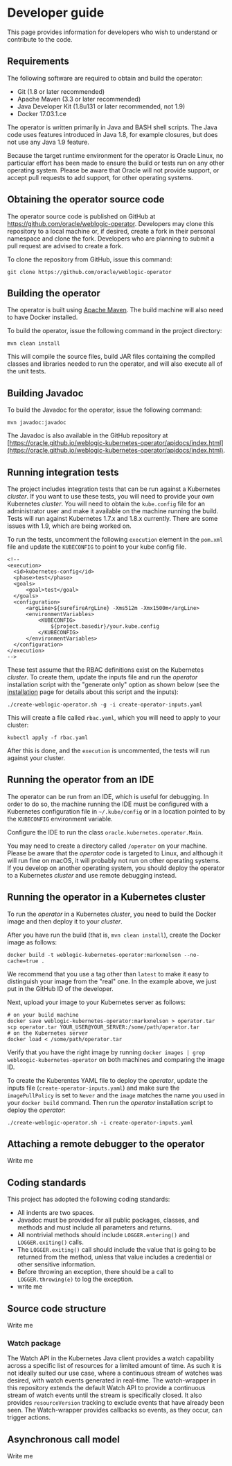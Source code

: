 # Developer guide

This page provides information for developers who wish to understand or contribute to the code.

## Requirements

The following software are required to obtain and build the operator:

*	Git (1.8 or later recommended)
*	Apache Maven (3.3 or later recommended)
*	Java Developer Kit (1.8u131 or later recommended, not 1.9)
*	Docker 17.03.1.ce

The operator is written primarily in Java and BASH shell scripts.  The Java code uses features introduced in Java 1.8, for example closures, but does not use any Java 1.9 feature.

Because the target runtime environment for the operator is Oracle Linux, no particular effort has been made to ensure the build or tests run on any other operating system.  Please be aware that Oracle will not provide support, or accept pull requests to add support, for other operating systems.

## Obtaining the operator source code

The operator source code is published on GitHub at https://github.com/oracle/weblogic-operator.  Developers may clone this repository to a local machine or, if desired, create a fork in their personal namespace and clone the fork.  Developers who are planning to submit a pull request are advised to create a fork.

To clone the repository from GitHub, issue this command:

```
git clone https://github.com/oracle/weblogic-operator
```

## Building the operator

The operator is built using [Apache Maven](http://maven.apache.org).  The build machine will also need to have Docker installed.  

To build the operator, issue the following command in the project directory:

```
mvn clean install
```

This will compile the source files, build JAR files containing the compiled classes and libraries needed to run the operator, and will also execute all of the unit tests.

## Building Javadoc

To build the Javadoc for the operator, issue the following command:

```
mvn javadoc:javadoc
```

The Javadoc is also available in the GitHub repository at [https://oracle.github.io/weblogic-kubernetes-operator/apidocs/index.html](https://oracle.github.io/weblogic-kubernetes-operator/apidocs/index.html).

## Running integration tests

The project includes integration tests that can be run against a Kubernetes *cluster*.  If you want to use these tests, you will need to provide your own Kubernetes *cluster*.  You will need to obtain the `kube.config` file for an administrator user and make it available on the machine running the build.  Tests will run against Kubernetes 1.7.x and 1.8.x currently.  There are some issues with 1.9, which are being worked on.

To run the tests, uncomment the following `execution` element in the `pom.xml` file and update the `KUBECONFIG` to point to your kube config file.

```
<!--
<execution>
  <id>kubernetes-config</id>
  <phase>test</phase>
  <goals>
      <goal>test</goal>
  </goals>
  <configuration>
      <argLine>${surefireArgLine} -Xms512m -Xmx1500m</argLine>
      <environmentVariables>
          <KUBECONFIG>
              ${project.basedir}/your.kube.config
          </KUBECONFIG>
      </environmentVariables>
  </configuration>
</execution>
-->
```

These test assume that the RBAC definitions exist on the Kubernetes *cluster*.  To create them, update the inputs file and run the *operator* installation script with the "generate only" option as shown below (see the [installation](installation.md) page for details about this script and the inputs):

```
./create-weblogic-operator.sh -g -i create-operator-inputs.yaml
```

This will create a file called `rbac.yaml`, which you will need to apply to your cluster:

```
kubectl apply -f rbac.yaml
```

After this is done, and the `execution` is uncommented, the tests will run against your cluster.

## Running the operator from an IDE

The operator can be run from an IDE, which is useful for debugging.  In order to do so, the machine running the IDE must be configured with a Kubernetes configuration file in `~/.kube/config` or in a location pointed to by the `KUBECONFIG` environment variable.

Configure the IDE to run the class `oracle.kubernetes.operator.Main`.

You may need to create a directory called `/operator` on your machine.  Please be aware that the *operator* code is targeted to Linux, and although it will run fine on macOS, it will probably not run on other operating systems.  If you develop on another operating system, you should deploy the operator to a Kubernetes *cluster* and use remote debugging instead.

## Running the operator in a Kubernetes cluster

To run the *operator* in a Kubernetes *cluster*, you need to build the Docker image and then deploy it to your *cluster*.

After you have run the build (that is, `mvn clean install`), create the Docker image as follows:

```
docker build -t weblogic-kubernetes-operator:markxnelson --no-cache=true .
```

We recommend that you use a tag other than `latest` to make it easy to distinguish your image from the "real" one.  In the example above, we just put in the GitHub ID of the developer.

Next, upload your image to your Kubernetes server as follows:

```
# on your build machine
docker save weblogic-kubernetes-operator:markxnelson > operator.tar
scp operator.tar YOUR_USER@YOUR_SERVER:/some/path/operator.tar
# on the Kubernetes server
docker load < /some/path/operator.tar
```

Verify that you have the right image by running `docker images | grep webloogic-kubernetes-operator` on both machines and comparing the image ID.

To create the Kuberentes YAML file to deploy the *operator*, update the inputs file (`create-operator-inputs.yaml`) and make sure the `imagePullPolicy` is set to `Never` and the `image` matches the name you used in your `docker build` command.  Then run the *operator* installation script to deploy the *operator*:

```
./create-weblogic-operator.sh -i create-operator-inputs.yaml
```


## Attaching a remote debugger to the operator

Write me

## Coding standards

This project has adopted the following coding standards:

* All indents are two spaces.
* Javadoc must be provided for all public packages, classes, and methods and must include all parameters and returns.
* All nontrivial methods should include `LOGGER.entering()` and `LOGGER.exiting()` calls.
* The `LOGGER.exiting()` call should include the value that is going to be returned from the method, unless that value includes a credential or other sensitive information.
* Before throwing an exception, there should be a call to `LOGGER.throwing(e)` to log the exception.
* write me

## Source code structure

Write me

### Watch package

The Watch API in the Kubernetes Java client provides a watch capability across a specific list of resources for a limited amount of time. As such it is not ideally suited our use case, where a continuous stream of watches was desired, with watch events generated in real-time. The watch-wrapper in this repository extends the default Watch API to provide a continuous stream of watch events until the stream is specifically closed. It also provides `resourceVersion` tracking to exclude events that have already been seen.  The Watch-wrapper provides callbacks so events, as they occur, can trigger actions.

## Asynchronous call model

Write me
